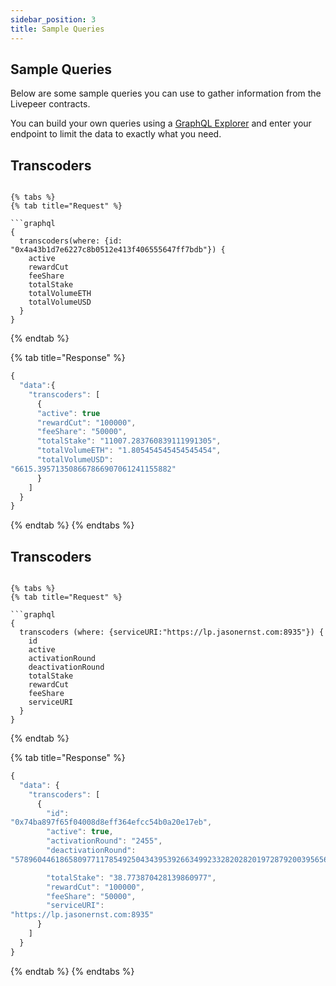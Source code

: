 ```yaml
---
sidebar_position: 3
title: Sample Queries
---
```


## Sample Queries

Below are some sample queries you can use to gather information from the Livepeer contracts.

You can build your own queries using a [GraphQL Explorer](https://graphiql-online.com/graphiql) and enter your endpoint to limit the data to exactly what you need.

## Transcoders

````

{% tabs %}
{% tab title="Request" %}

```graphql
{
  transcoders(where: {id: "0x4a43b1d7e6227c8b0512e413f406555647ff7bdb"}) {
    active
    rewardCut
    feeShare
    totalStake
    totalVolumeETH
    totalVolumeUSD
  }
}
````

{% endtab %}

{% tab title="Response" %}

```javascript
{
  "data":{
    "transcoders": [
      {
      "active": true
      "rewardCut": "100000",
      "feeShare": "50000",
      "totalStake": "11007.283760839111991305",
      "totalVolumeETH": "1.805454545454545454",
      "totalVolumeUSD":
"6615.395713508667866907061241155882"
      }
    ]
  }
}
```

{% endtab %}
{% endtabs %}

## Transcoders

````

{% tabs %}
{% tab title="Request" %}

```graphql
{
  transcoders (where: {serviceURI:"https://lp.jasonernst.com:8935"}) {
    id
    active
    activationRound
    deactivationRound
    totalStake
    rewardCut
    feeShare
    serviceURI
  }
}
````

{% endtab %}

{% tab title="Response" %}

```javascript
{
  "data": {
    "transcoders": [
      {
        "id":
"0x74ba897f65f04008d8eff364efcc54b0a20e17eb",
        "active": true,
        "activationRound": "2455",
        "deactivationRound":
"57896044618658097711785492504343953926634992332820282019728792003956564819967",

        "totalStake": "38.773870428139860977",
        "rewardCut": "100000",
        "feeShare": "50000",
        "serviceURI":
"https://lp.jasonernst.com:8935"
      }
    ]
  }
}
```

{% endtab %}
{% endtabs %}
